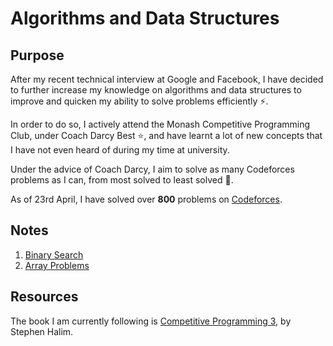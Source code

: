 # Algorithms and Data Structures

## Purpose

After my recent technical interview at Google and Facebook, I have decided to further increase my knowledge on algorithms and data structures to improve and quicken my ability to solve problems efficiently :zap:.

In order to do so, I actively attend the Monash Competitive Programming Club, under Coach Darcy Best :star:, and have learnt a lot of new concepts that I have not even heard of during my time at university.

Under the advice of Coach Darcy, I aim to solve as many Codeforces problems as I can, from most solved to least solved :muscle:.

As of 23rd April, I have solved over <strong>800</strong> problems on [Codeforces](http://www.codeforces.com).

## Notes
1. [Binary Search](https://github.com/callistusystan/Algorithms-and-Data-Structures/blob/master/Notes/Binary%20Search.md)
2. [Array Problems](https://github.com/callistusystan/Algorithms-and-Data-Structures/blob/master/Notes/Array%20Problems.md)

## Resources

The book I am currently following is [Competitive Programming 3](https://www.amazon.com/Competitive-Programming-3rd-Steven-Halim/dp/B00FG8MNN8), by Stephen Halim.
